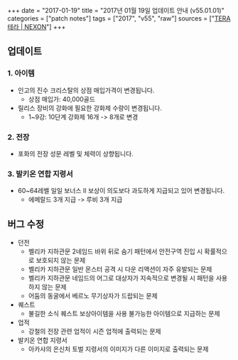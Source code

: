 +++
date = "2017-01-19"
title = "2017년 01월 19일 업데이트 안내 (v55.01.01)"
categories = ["patch notes"]
tags = ["2017", "v55", "raw"]
sources = ["[TERA 테라 | NEXON](http://tera.nexon.com/news/update/view.aspx?n4articlesn=260)"]
+++

## 업데이트

### **1.** 아이템
- 인고의 진수 크리스탈의 상점 매입가격이 변경됩니다.
  - 상점 매입가: 40,000골드
- 릴리스 장비의 강화에 필요한 강화제 수량이 변경됩니다.
  - 1~9강: 10단계 강화제 16개 -> 8개로 변경

### **2.** 전장
- 포화의 전장 성문 레벨 및 체력이 상향됩니다.

### **3.** 발키온 연합 지령서
- 60~64레벨 일일 보너스 II 보상이 의도보다 과도하게 지급되고 있어 변경됩니다.
  - 에메랄드 3개 지급 -> 루비 3개 지급

## 버그 수정

- 던전
  - 벨리카 지하관문 2네임드 바위 뒤로 숨기 패턴에서 안전구역 진입 시 확률적으로 보호되지 않는 문제
  - 벨리카 지하관문 일반 몬스터 공격 시 다운 리액션이 자주 유발되는 문제
  - 벨리카 지하관문 네임드의 어그로 대상자가 지속적으로 변경될 시 패턴을 사용하지 않는 문제
  - 어둠의 동굴에서 베르노 무기상자가 드랍되는 문제
- 퀘스트
  - 불길한 소식 퀘스트 보상아이템을 사용 불가능한 아이템으로 지급하는 문제
- 업적
  - 강철의 전장 관련 업적이 시즌 업적에 출력되는 문제
- 발키온 연합 지령서
  - 아카샤의 은신처 토벌 지령서의 이미지가 다른 이미지로 출력되는 문제
